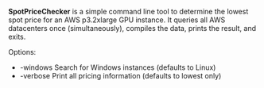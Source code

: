 
**SpotPriceChecker** is a simple command line tool to determine the lowest spot price for an AWS p3.2xlarge GPU instance. It queries all AWS datacenters once (simultaneously), compiles the data, prints the result, and exits.

Options:
* -windows 
Search for Windows instances (defaults to Linux)
* -verbose
Print all pricing information (defaults to lowest only)

